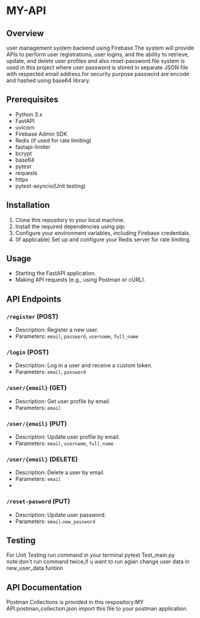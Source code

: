 # MY-API
## Overview

user management system backend using Firebase.The system will provide
APIs to perform user registrations, user logins, and the ability to retrieve, update, and delete
user profiles and also reset-password.file system is used in this project where user password is stored in 
separate JSON file with respected email address.for security purpose password are encode and hashed using 
base64 library.

## Prerequisites

- Python 3.x
- FastAPI
- uvicorn
- Firebase Admin SDK
- Redis (if used for rate limiting)
-  fastapi-limiter
- bcrypt
- base64
- pytest
- requests
- httpx
- pytest-asyncio(Unit testing)

## Installation

1. Clone this repository to your local machine.
2. Install the required dependencies using pip:
3. Configure your environment variables, including Firebase credentials.
4. (If applicable) Set up and configure your Redis server for rate limiting.

## Usage

- Starting the FastAPI application.
- Making API requests (e.g., using Postman or cURL).

## API Endpoints

### `/register` (POST)

- Description: Register a new user.
- Parameters: `email`, `password`, `username`, `full_name`

### `/login` (POST)

- Description: Log in a user and receive a custom token.
- Parameters: `email`, `password`

### `/user/{email}` (GET)

- Description: Get user profile by email.
- Parameters: `email`

### `/user/{email}` (PUT)

- Description: Update user profile by email.
- Parameters: `email`, `username`, `full_name`

### `/user/{email}` (DELETE)

- Description: Delete a user by email.
- Parameters: `email`
- 
### `/reset-pasword` (PUT)
- Description: Update user password.
- Parameters: `email`.`new_password`

## Testing

For Unit Testing 
run command in your terminal pytest Test_main.py
note:don't run command twice,if u want to run agian change user data in new_user_data funtion

## API Documentation

Postman Collections is provided in this respository:MY API.postman_collection.json
import this file to your postman application.
